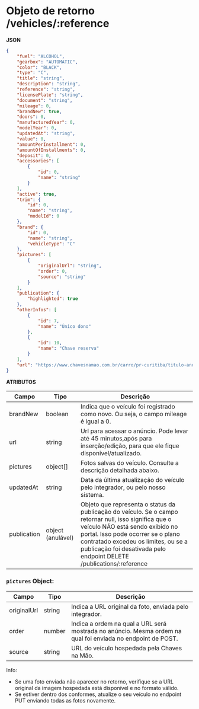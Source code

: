 # Objeto de retorno /vehicles/:reference
**JSON**

```json
{
    "fuel": "ALCOHOL",
    "gearbox": "AUTOMATIC",
    "color": "BLACK",
    "type": "C",
    "title": "string",
    "description": "string",
    "reference": "string",
    "licensePlate": "string",
    "document": "string",
    "mileage": 0,
    "brandNew": true,
    "doors": 0,
    "manufacturedYear": 0,
    "modelYear": 0,
    "updatedAt": "string",
    "value": 0,
    "amountPerInstallment": 0,
    "amountOfInstallments": 0,
    "deposit": 0,
    "accessories": [
        {
            "id": 0,
            "name": "string"
        }
    ],
    "active": true,
    "trim": {
        "id": 0,
        "name": "string",
        "modelId": 0
    },
    "brand": {
        "id": 0,
        "name": "string",
        "vehicleType": "C"
    },
    "pictures": [
        {
            "originalUrl": "string",
            "order": 0,
            "source": "string"
        }
    ],
    "publication": {
        "highlighted": true
    },
    "otherInfos": [
        {
            "id": 7,
            "name": "Único dono"
        },
        {
            "id": 10,
            "name": "Chave reserva"
        }
    ],
    "url": "https://www.chavesnamao.com.br/carro/pr-curitiba/titulo-anuncio-r$20.00/1"
}
```

**ATRIBUTOS**

| Campo | Tipo | Descrição |
| --- | --- | --- |
| brandNew | boolean | Indica que o veículo foi registrado como novo. Ou seja, o campo mileage é igual a 0. |
| url | string | Url para acessar o anúncio. Pode levar até 45 minutos,após para  inserção/edição, para que ele fique disponivel/atualizado. |
| pictures | object[] | Fotos salvas do veículo. Consulte a descrição detalhada abaixo. |
| updatedAt | string | Data da última atualização do veículo pelo integrador, ou pelo nosso sistema. |
| publication | object (anulável) | Objeto que representa o status da publicação do veículo. Se o campo retornar null, isso significa que o veículo NÃO está sendo exibido no portal. Isso pode ocorrer se o plano contratado excedeu os limites, ou se a publicação foi desativada pelo endpoint DELETE /publications/:reference |

### `pictures` Object:

| Campo | Tipo | Descrição |
| --- | --- | --- |
| originalUrl | string | Indica a URL original da foto, enviada pelo integrador. |
| order | number | Indica a ordem na qual a URL será mostrada no anúncio. Mesma ordem na qual foi enviada no endpoint de POST. |
| source | string | URL do veículo hospedada pela Chaves na Mão. |

Info:

- Se uma foto enviada não aparecer no retorno, verifique se a URL original da imagem hospedada está disponível e no formato válido.
- Se estiver dentro dos conformes, atualize o seu veículo no endpoint PUT enviando todas as fotos novamente.